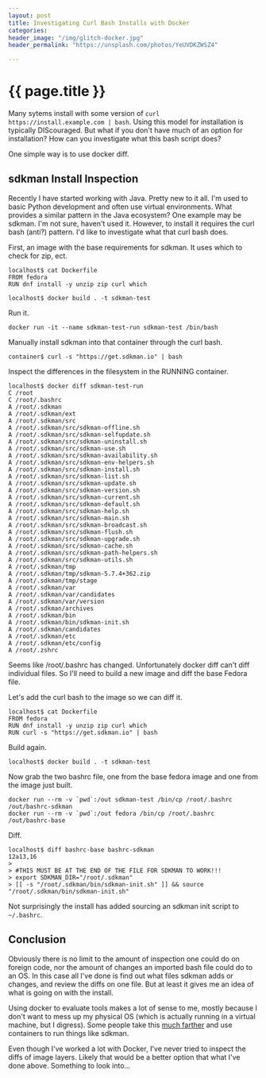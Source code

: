 ```yaml
---
layout: post
title: Investigating Curl Bash Installs with Docker
categories:
header_image: "/img/glitch-docker.jpg"
header_permalink: "https://unsplash.com/photos/YeUVDKZWSZ4"

---
```


# {{ page.title }}

Many sytems install with some version of `curl https://install.example.com | bash`. Using this model for installation is typically DIScouraged. But what if you don't have much of an option for installation? How can you investigate what this bash script does?

One simple way is to use docker diff.

## sdkman Install Inspection

Recently I have started working with Java. Pretty new to it all. I'm used to basic Python development and often use virtual environments. What provides a similar pattern in the Java ecosystem? One example may be sdkman. I'm not sure, haven't used it. However, to install it requires the curl bash (anti?) pattern. I'd like to investigate what that curl bash does.

First, an image with the base requirements for sdkman. It uses which to check for zip, ect.

```
localhost$ cat Dockerfile 
FROM fedora
RUN dnf install -y unzip zip curl which
```

```
localhost$ docker build . -t sdkman-test
```

Run it.

```
docker run -it --name sdkman-test-run sdkman-test /bin/bash
```

Manually install sdkman into that container through the curl bash.

```
container$ curl -s "https://get.sdkman.io" | bash 
```

Inspect the differences in the filesystem in the RUNNING container.

```
localhost$ docker diff sdkman-test-run
C /root
C /root/.bashrc
A /root/.sdkman
A /root/.sdkman/ext
A /root/.sdkman/src
A /root/.sdkman/src/sdkman-offline.sh
A /root/.sdkman/src/sdkman-selfupdate.sh
A /root/.sdkman/src/sdkman-uninstall.sh
A /root/.sdkman/src/sdkman-use.sh
A /root/.sdkman/src/sdkman-availability.sh
A /root/.sdkman/src/sdkman-env-helpers.sh
A /root/.sdkman/src/sdkman-install.sh
A /root/.sdkman/src/sdkman-list.sh
A /root/.sdkman/src/sdkman-update.sh
A /root/.sdkman/src/sdkman-version.sh
A /root/.sdkman/src/sdkman-current.sh
A /root/.sdkman/src/sdkman-default.sh
A /root/.sdkman/src/sdkman-help.sh
A /root/.sdkman/src/sdkman-main.sh
A /root/.sdkman/src/sdkman-broadcast.sh
A /root/.sdkman/src/sdkman-flush.sh
A /root/.sdkman/src/sdkman-upgrade.sh
A /root/.sdkman/src/sdkman-cache.sh
A /root/.sdkman/src/sdkman-path-helpers.sh
A /root/.sdkman/src/sdkman-utils.sh
A /root/.sdkman/tmp
A /root/.sdkman/tmp/sdkman-5.7.4+362.zip
A /root/.sdkman/tmp/stage
A /root/.sdkman/var
A /root/.sdkman/var/candidates
A /root/.sdkman/var/version
A /root/.sdkman/archives
A /root/.sdkman/bin
A /root/.sdkman/bin/sdkman-init.sh
A /root/.sdkman/candidates
A /root/.sdkman/etc
A /root/.sdkman/etc/config
A /root/.zshrc
```

Seems like /root/.bashrc has changed. Unfortunately docker diff can't diff individual files. So I'll need to build a new image and diff the base Fedora file.

Let's add the curl bash to the image so we can diff it.

```
localhost$ cat Dockerfile 
FROM fedora
RUN dnf install -y unzip zip curl which
RUN curl -s "https://get.sdkman.io" | bash 
```

Build again.

```
localhost$ docker build . -t sdkman-test
```

Now grab the two bashrc file, one from the base fedora image and one from the image just built.

```
docker run --rm -v `pwd`:/out sdkman-test /bin/cp /root/.bashrc /out/bashrc-sdkman
docker run --rm -v `pwd`:/out fedora /bin/cp /root/.bashrc /out/bashrc-base
```

Diff.

```
localhost$ diff bashrc-base bashrc-sdkman 
12a13,16
> 
> #THIS MUST BE AT THE END OF THE FILE FOR SDKMAN TO WORK!!!
> export SDKMAN_DIR="/root/.sdkman"
> [[ -s "/root/.sdkman/bin/sdkman-init.sh" ]] && source "/root/.sdkman/bin/sdkman-init.sh"
```

Not surprisingly the install has added sourcing an sdkman init script to `~/.bashrc`.

## Conclusion

Obviously there is no limit to the amount of inspection one could do on foreign code, nor the amount of changes an imported bash file could do to an OS. In this case all I've done is find out what files sdkman adds or changes, and review the diffs on one file. But at least it gives me an idea of what is going on with the install.

Using docker to evaluate tools makes a lot of sense to me, mostly because I don't want to mess up my physical OS (which is actually running in a virtual machine, but I digress). Some people take this [much farther](https://github.com/jessfraz/dockerfiles) and use containers to run things like sdkman.

Even though I've worked a lot with Docker, I've never tried to inspect the diffs of image layers. Likely that would be a better option that what I've done above. Something to look into...
